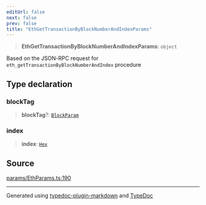 ```yaml
---
editUrl: false
next: false
prev: false
title: "EthGetTransactionByBlockNumberAndIndexParams"
---
```


> **EthGetTransactionByBlockNumberAndIndexParams**: `object`

Based on the JSON-RPC request for `eth_getTransactionByBlockNumberAndIndex` procedure

## Type declaration

### blockTag

> **blockTag**?: [`BlockParam`](/reference/tevm/actions-types/type-aliases/blockparam/)

### index

> **index**: [`Hex`](/reference/tevm/actions-types/type-aliases/hex/)

## Source

[params/EthParams.ts:190](https://github.com/evmts/tevm-monorepo/blob/main/packages/actions-types/src/params/EthParams.ts#L190)

***
Generated using [typedoc-plugin-markdown](https://www.npmjs.com/package/typedoc-plugin-markdown) and [TypeDoc](https://typedoc.org/)
